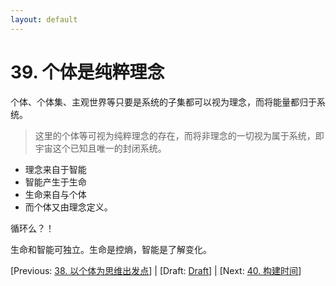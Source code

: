 ```yaml
---
layout: default
---
```

# 39. 个体是纯粹理念

个体、个体集、主观世界等只要是系统的子集都可以视为理念，而将能量都归于系统。

> 这里的个体等可视为纯粹理念的存在，而将非理念的一切视为属于系统，即宇宙这个已知且唯一的封闭系统。

- 理念来自于智能
- 智能产生于生命
- 生命来自与个体
- 而个体又由理念定义。

循环么？！

生命和智能可独立。生命是控熵，智能是了解变化。

[Previous: [38. 以个体为思维出发点](38.md)] | [Draft: [Draft](../Draft.md)] | [Next: [40. 构建时间](40.md)]